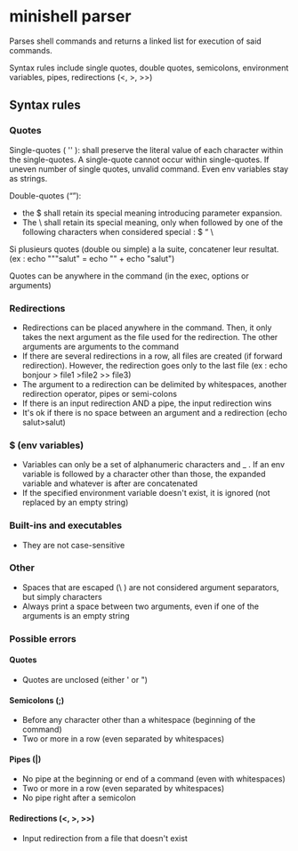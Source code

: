 # minishell parser

Parses shell commands and returns a linked list for execution of said commands.

Syntax rules include single quotes, double quotes, semicolons, environment variables, pipes, redirections (<, >, >>)

## Syntax rules

### Quotes

Single-quotes ( '' ):  shall preserve the literal value of each character within the single-quotes. A single-quote cannot occur within single-quotes. If uneven number of single quotes, unvalid command. Even env variables stay as strings.

Double-quotes (“”): 

- the $ shall retain its special meaning introducing parameter expansion.
- The \ shall retain its special meaning, only when followed by one of the following characters when considered special : $ “ \ 

Si plusieurs quotes (double ou simple) a la suite, concatener leur resultat. (ex : echo """salut" = echo "" + echo "salut")

Quotes can be anywhere in the command (in the exec, options or arguments)

### Redirections

- Redirections can be placed anywhere in the command. Then, it only takes the next argument as the file used for the redirection.
The other arguments are arguments to the command
- If there are several redirections in a row, all files are created (if forward redirection). However, the redirection goes only to the last file
(ex : echo bonjour > file1 >file2 >> file3)
- The argument to a redirection can be delimited by whitespaces, another redirection operator, pipes or semi-colons
- If there is an input redirection AND a pipe, the input redirection wins
- It's ok if there is no space between an argument and a redirection (echo salut>salut)

### $ (env variables)

- Variables can only be a set of alphanumeric characters and _ . If an env variable is followed by a character other than those, the expanded variable
and whatever is after are concatenated
- If the specified environment variable doesn't exist, it is ignored (not replaced by an empty string)

### Built-ins and executables

- They are not case-sensitive

### Other

- Spaces that are escaped (\ ) are not considered argument separators, but simply characters
- Always print a space between two arguments, even if one of the arguments is an empty string

### Possible errors

#### Quotes

- Quotes are unclosed (either ' or ")

#### Semicolons (;)

- Before any character other than a whitespace (beginning of the command)
- Two or more in a row (even separated by whitespaces)

#### Pipes (|)

- No pipe at the beginning or end of a command (even with whitespaces)
- Two or more in a row (even separated by whitespaces)
- No pipe right after a semicolon

#### Redirections (<, >, >>)

- Input redirection from a file that doesn't exist



